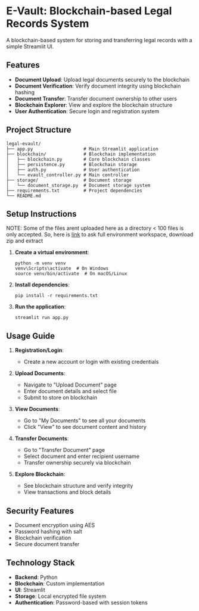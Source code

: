 # E-Vault: Blockchain-based Legal Records System

A blockchain-based system for storing and transferring legal records with a simple Streamlit UI.

## Features

- **Document Upload**: Upload legal documents securely to the blockchain
- **Document Verification**: Verify document integrity using blockchain hashing
- **Document Transfer**: Transfer document ownership to other users
- **Blockchain Explorer**: View and explore the blockchain structure
- **User Authentication**: Secure login and registration system

## Project Structure

```
legal-evault/
├── app.py                   # Main Streamlit application
├── blockchain/              # Blockchain implementation
│   ├── blockchain.py        # Core blockchain classes
│   ├── persistence.py       # Blockchain storage
│   ├── auth.py              # User authentication
│   └── evault_controller.py # Main controller
├── storage/                 # Document storage
│   └── document_storage.py  # Document storage system
├── requirements.txt         # Project dependencies
└── README.md
```

## Setup Instructions

NOTE: Some of the files arent uploaded here as a directory < 100 files is only accepted. So, here is [link](https://drive.google.com/file/d/1P3qEt8bsrdGy1RZi-Dz1ddp4ecM10dK8/view?usp=sharing) to ask full environment workspace, download zip and extract

1. **Create a virtual environment**:
   ```
   python -m venv venv
   venv\Scripts\activate  # On Windows
   source venv/bin/activate  # On macOS/Linux
   ```

2. **Install dependencies**:
   ```
   pip install -r requirements.txt
   ```

3. **Run the application**:
   ```
   streamlit run app.py
   ```

## Usage Guide

1. **Registration/Login**:
   - Create a new account or login with existing credentials

2. **Upload Documents**:
   - Navigate to "Upload Document" page
   - Enter document details and select file
   - Submit to store on blockchain

3. **View Documents**:
   - Go to "My Documents" to see all your documents
   - Click "View" to see document content and history

4. **Transfer Documents**:
   - Go to "Transfer Document" page
   - Select document and enter recipient username
   - Transfer ownership securely via blockchain

5. **Explore Blockchain**:
   - See blockchain structure and verify integrity
   - View transactions and block details

## Security Features

- Document encryption using AES
- Password hashing with salt
- Blockchain verification
- Secure document transfer

## Technology Stack

- **Backend**: Python
- **Blockchain**: Custom implementation
- **UI**: Streamlit
- **Storage**: Local encrypted file system
- **Authentication**: Password-based with session tokens

